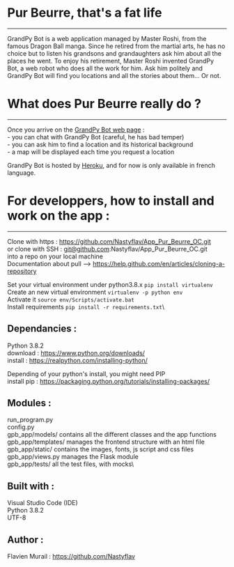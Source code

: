 # Pur Beurre, that's a fat life
----------------
GrandPy Bot is a web application managed by Master Roshi, from the famous Dragon Ball manga. Since he retired from the martial arts,
he has no choice but to listen his grandsons and grandaughters ask him about all the places he went. To enjoy his retirement, Master Roshi
invented GrandPy Bot, a web robot who does all the work for him.
Ask him politely and GrandPy Bot will find you locations and all the stories about them... Or not.

# What does Pur Beurre really do ?
----------------
Once you arrive on the [GrandPy Bot web page](https://gp-bot-app.herokuapp.com/) :\
	- you can chat with GrandPy Bot (careful, he has bad temper) \
	- you can ask him to find a location and its historical background \
	- a map will be displayed each time you request a location

GrandPy Bot is hosted by [Heroku](https://www.heroku.com/), and for now is only available in french language.	

# For developpers, how to install and work on the app :
--------------
Clone with https : https://github.com/Nastyflav/App_Pur_Beurre_OC.git \
or clone with SSH : git@github.com:Nastyflav/App_Pur_Beurre_OC.git \
into a repo on your local machine \
Documentation about pull --> https://help.github.com/en/articles/cloning-a-repository 

Set your virtual environment under python3.8.x `pip install virtualenv`\
Create an new virtual environment `virtualenv -p python env`\
Activate it `source env/Scripts/activate.bat`\
Install requirements `pip install -r requirements.txt`\

## Dependancies :

Python 3.8.2 \
download : https://www.python.org/downloads/ \
install : https://realpython.com/installing-python/ 

Depending of your python's install, you might need PIP\
install pip : https://packaging.python.org/tutorials/installing-packages/

## Modules :

run_program.py\
config.py\
gpb_app/models/ contains all the different classes and the app functions\
gpb_app/templates/ manages the frontend structure with an html file \
gpb_app/static/ contains the images, fonts, js script and css files\
gpb_app/views.py manages the Flask module\
gpb_app/tests/ all the test files, with mocks\

## Built with :

Visual Studio Code (IDE)\
Python 3.8.2\
UTF-8

## Author :

Flavien Murail : https://github.com/Nastyflav